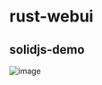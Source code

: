 # rust-webui

## solidjs-demo

![image](https://github.com/SunDoge/rust-webui/assets/16167062/d9bd4329-2e39-4d46-b357-9a27af9bb39e)
